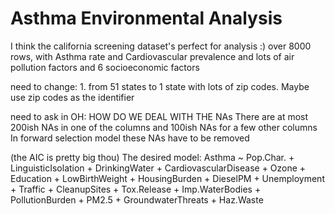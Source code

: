 
# Asthma Environmental Analysis
I think the california screening dataset's perfect for analysis :) over 8000 rows, with Asthma rate and Cardiovascular prevalence
and lots of air pollution factors and 6 socioeconomic factors

need to change: 1. from 51 states to 1 state with lots of zip codes. Maybe  use zip codes as the identifier


need to ask in OH: HOW DO WE DEAL WITH THE NAs
There are at most 200ish NAs in one of the columns 
and 100ish NAs for a few other columns
In forward selection model these NAs have to be removed


(the AIC is pretty big thou)
The desired model: 
Asthma ~ Pop.Char. + LinguisticIsolation + DrinkingWater + CardiovascularDisease + 
    Ozone + Education + LowBirthWeight + HousingBurden + DieselPM + 
    Unemployment + Traffic + CleanupSites + Tox.Release + Imp.WaterBodies + 
    PollutionBurden + PM2.5 + GroundwaterThreats + Haz.Waste
    
    
    
